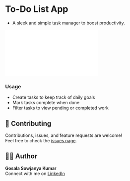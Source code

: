 

# To-Do List App

- A sleek and simple task manager to boost productivity.

![Made with HTML & JS](file:///B:/HTML%20Projects/Todo/index.html)





### Usage


- Create tasks to keep track of daily goals
- Mark tasks complete when done
- Filter tasks to view pending or completed work



## 🤝 Contributing

Contributions, issues, and feature requests are welcome!  
Feel free to check the [issues page](https://github.com/KumarGosala24/TodoList).


## 🙋‍♂️ Author

**Gosala Sowjanya Kumar**  
Connect with me on [LinkedIn](https://www.linkedin.com/in/sowjanya-kumar-gosala/)
